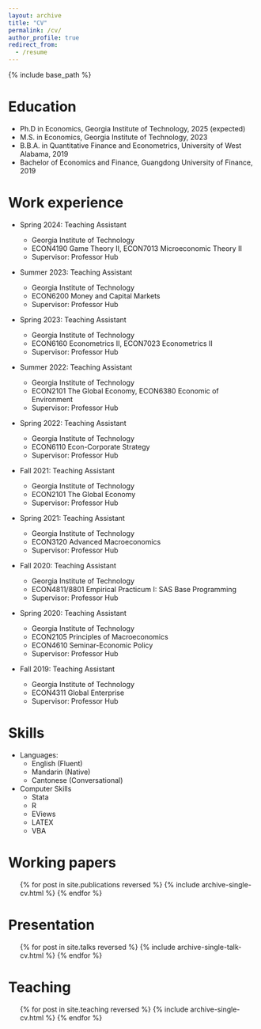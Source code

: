 ```yaml
---
layout: archive
title: "CV"
permalink: /cv/
author_profile: true
redirect_from:
  - /resume
---
```


{% include base_path %}

Education
======
* Ph.D in Economics, Georgia Institute of Technology, 2025 (expected)
* M.S. in Economics, Georgia Institute of Technology, 2023
* B.B.A. in Quantitative Finance and Econometrics, University of West Alabama, 2019
* Bachelor of Economics and Finance, Guangdong University of Finance, 2019

  
Work experience
======
* Spring 2024: Teaching Assistant
  * Georgia Institute of Technology
  * ECON4190 Game Theory II, ECON7013 Microeconomic Theory II
  * Supervisor: Professor Hub

* Summer 2023: Teaching Assistant
  * Georgia Institute of Technology
  * ECON6200 Money and Capital Markets
  * Supervisor: Professor Hub

* Spring 2023: Teaching Assistant
  * Georgia Institute of Technology
  * ECON6160 Econometrics II, ECON7023 Econometrics II
  * Supervisor: Professor Hub

* Summer 2022: Teaching Assistant
  * Georgia Institute of Technology
  * ECON2101 The Global Economy, ECON6380 Economic of Environment
  * Supervisor: Professor Hub

* Spring 2022: Teaching Assistant
  * Georgia Institute of Technology
  * ECON6110 Econ-Corporate Strategy
  * Supervisor: Professor Hub

* Fall 2021: Teaching Assistant
  * Georgia Institute of Technology
  * ECON2101 The Global Economy
  * Supervisor: Professor Hub

* Spring 2021: Teaching Assistant
  * Georgia Institute of Technology
  * ECON3120 Advanced Macroeconomics
  * Supervisor: Professor Hub

* Fall 2020: Teaching Assistant
  * Georgia Institute of Technology
  * ECON4811/8801 Empirical Practicum I: SAS Base Programming
  * Supervisor: Professor Hub

* Spring 2020: Teaching Assistant
  * Georgia Institute of Technology
  * ECON2105 Principles of Macroeconomics
  * ECON4610 Seminar-Economic Policy
  * Supervisor: Professor Hub

* Fall 2019: Teaching Assistant
  * Georgia Institute of Technology
  * ECON4311 Global Enterprise
  * Supervisor: Professor Hub

  
Skills
======
* Languages:
  * English (Fluent)
  * Mandarin (Native)
  * Cantonese (Conversational)
* Computer Skills
  * Stata
  * R
  * EViews
  * LATEX
  * VBA

Working papers
======
  <ul>{% for post in site.publications reversed %}
    {% include archive-single-cv.html %}
  {% endfor %}</ul>
  
Presentation
======
  <ul>{% for post in site.talks reversed %}
    {% include archive-single-talk-cv.html  %}
  {% endfor %}</ul>
  
Teaching
======
  <ul>{% for post in site.teaching reversed %}
    {% include archive-single-cv.html %}
  {% endfor %}</ul>
  


